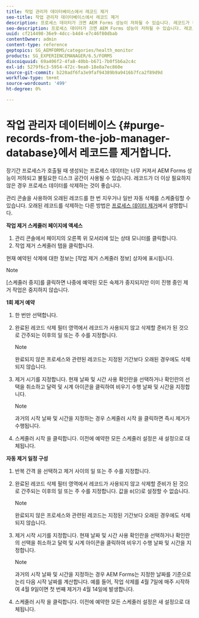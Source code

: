```yaml
---
title: 작업 관리자 데이터베이스에서 레코드 제거
seo-title: 작업 관리자 데이터베이스에서 레코드 제거
description: 프로세스 데이터가 크면 AEM Forms 성능이 저하될 수 있습니다. 레코드가 더 이상 필요하지 않은 경우 프로세스 데이터를 삭제하는 것이 좋습니다.
seo-description: 프로세스 데이터가 크면 AEM Forms 성능이 저하될 수 있습니다. 레코드가 더 이상 필요하지 않은 경우 프로세스 데이터를 삭제하는 것이 좋습니다.
uuid: cf214498-36e9-4dcc-b4d4-e7c46f80dbab
contentOwner: admin
content-type: reference
geptopics: SG_AEMFORMS/categories/health_monitor
products: SG_EXPERIENCEMANAGER/6.5/FORMS
discoiquuid: 69a406f2-4fa8-40bb-b671-7b0f5b6a2c4c
exl-id: 5279f6c3-5954-472c-9ea0-18e8a7ec860e
source-git-commit: b220adf6fa3e9faf94389b9a9416b7fca2f89d9d
workflow-type: tm+mt
source-wordcount: '499'
ht-degree: 0%

---
```


# 작업 관리자 데이터베이스 {#purge-records-from-the-job-manager-database}에서 레코드를 제거합니다.

장기간 프로세스가 호출될 때 생성되는 프로세스 데이터는 너무 커져서 AEM Forms 성능이 저하되고 불필요한 디스크 공간이 사용될 수 있습니다. 레코드가 더 이상 필요하지 않은 경우 프로세스 데이터를 삭제하는 것이 좋습니다.

관리 콘솔을 사용하여 오래된 레코드를 한 번 지우거나 일반 자동 삭제를 스케줄링할 수 있습니다. 오래된 레코드를 삭제하는 다른 방법은 [프로세스 데이터 제거](/help/forms/using/admin-help/purging-process-data.md#purging-process-data)에서 설명합니다.

**작업 제거 스케줄러 페이지에 액세스**

1. 관리 콘솔에서 페이지의 오른쪽 위 모서리에 있는 상태 모니터를 클릭합니다.
1. 작업 제거 스케줄러 탭을 클릭합니다.

현재 예약된 삭제에 대한 정보는 [작업 제거 스케줄러 정보] 상자에 표시됩니다.

>[!NOTE]
>
>[스케줄러 중지]를 클릭하면 나중에 예약된 모든 숙제가 중지되지만 이미 진행 중인 제거 작업은 중지하지 않습니다.

**1회 제거 예약**

1. 한 번만 선택합니다.
1. 완료된 레코드 삭제 필터 영역에서 레코드가 사용되지 않고 삭제할 준비가 된 것으로 간주되는 이후의 일 또는 주 수를 지정합니다.

   >[!NOTE]
   >
   >완료되지 않은 프로세스와 관련된 레코드는 지정된 기간보다 오래된 경우에도 삭제되지 않습니다.

1. 제거 시기를 지정합니다. 현재 날짜 및 시간 사용 확인란을 선택하거나 확인란의 선택을 취소하고 달력 및 시계 아이콘을 클릭하여 비우기 수행 날짜 및 시간을 지정합니다.

   >[!NOTE]
   >
   >과거의 시작 날짜 및 시간을 지정하는 경우 스케줄러 시작 을 클릭하면 즉시 제거가 수행됩니다.

1. 스케줄러 시작 을 클릭합니다. 이전에 예약한 모든 스케줄러 설정은 새 설정으로 대체됩니다.

**자동 제거 일정 구성**

1. 반복 간격 을 선택하고 제거 사이의 일 또는 주 수를 지정합니다.
1. 완료된 레코드 삭제 필터 영역에서 레코드가 사용되지 않고 삭제할 준비가 된 것으로 간주되는 이후의 일 또는 주 수를 지정합니다. 값을 `0`(으)로 설정할 수 없습니다.

   >[!NOTE]
   >
   >완료되지 않은 프로세스와 관련된 레코드는 지정된 기간보다 오래된 경우에도 삭제되지 않습니다.

1. 제거 시작 시기를 지정합니다. 현재 날짜 및 시간 사용 확인란을 선택하거나 확인란의 선택을 취소하고 달력 및 시계 아이콘을 클릭하여 비우기 수행 날짜 및 시간을 지정합니다.

   >[!NOTE]
   >
   >과거의 시작 날짜 및 시간을 지정하는 경우 AEM Forms는 지정한 날짜를 기준으로 논리 다음 시작 날짜를 계산합니다. 예를 들어, 작업 삭제를 4월 7일에 매주 시작하여 4월 9일이면 첫 번째 제거가 4월 14일에 발생합니다.

1. 스케줄러 시작 을 클릭합니다. 이전에 예약한 모든 스케줄러 설정은 새 설정으로 대체됩니다.
